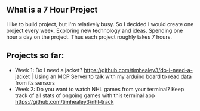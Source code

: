 ## What is a 7 Hour Project
I like to build project, but I'm relatively busy. So I decided I would create one project every week. Exploring new technology and ideas. Spending one hour a day on the project. Thus each project roughly takes 7 hours.

## Projects so far:
- Week 1: Do I need a jacket? https://github.com/timhealey3/do-i-need-a-jacket | Using an MCP Server to talk with my arduino board to read data from its sensors
- Week 2: Do you want to watch NHL games from your terminal? Keep track of all stats of ongoing games with this terminal app https://github.com/timhealey3/nhl-track
